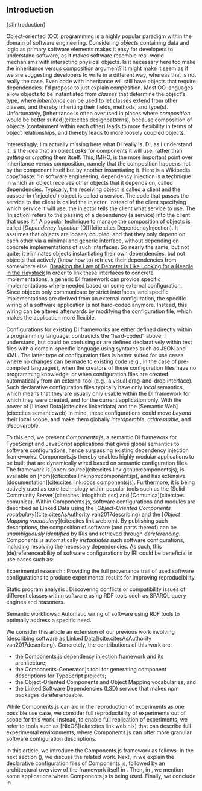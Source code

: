 ## Introduction
{:#introduction}

Object-oriented (OO) programming is a highly popular paradigm within the domain of software engineering.
Considering _objects_ containing data and logic as primary software elements
makes it easy for developers to understand software,
as it makes software resemble real-world mechanisms with interacting physical objects.
<span class="comment" data-author="RV">Is it necessary here too make the inheritance versus composition argument? It might make it seem as if we are suggesting developers to write in a different way, whereas that is not really the case. Even code with inheritance will still have objects that require dependencies. I'd propose to just explain composition.</span>
Most OO languages allow objects to be instantiated from _classes_ that determine the object's type,
where _inheritance_ can be used to let classes extend from other classes,
and thereby inheriting their fields, methods, and type(s).
Unfortunately, [inheritance is often overused in places where _composition_ would be better suited](cite:cites designpatterns),
because composition of objects (containment within each other) leads to more flexibility in terms of object relationships,
and thereby leads to more loosely coupled objects.

<span class="comment" data-author="RV">Interestingly, I'm actually missing here what DI really is. DI, as I understand it, is the idea that an object _asks_ for components it will use, rather than _getting_ or _creating_ them itself. This, IMHO, is the more important point over inheritance versus composition, namely that the composition happens not by the component itself but by another instantiating it.</span>
<span class="comment" data-author="RV">Here is a Wikipedia copy/paste: <q>In software engineering, dependency injection is a technique in which an object receives other objects that it depends on, called dependencies. Typically, the receiving object is called a client and the passed-in ('injected') object is called a service. The code that passes the service to the client is called the injector. Instead of the client specifying which service it will use, the injector tells the client what service to use. The 'injection' refers to the passing of a dependency (a service) into the client that uses it.</q></span>
A popular technique to manage the composition of objects is called [_Dependency Injection_ (DI)](cite:cites DependencyInjection).
It assumes that objects are loosely coupled,
and that they only depend on each other via a minimal and generic interface,
without depending on concrete implementations of such interfaces.
<span class="comment" data-author="RV">So nearly the same, but not quite; it eliminates objects instantiating their own dependencies, but not objects that actively (know how to) retrieve their dependencies from somewhere else. [Breaking the Law of Demeter is Like Looking for a Needle in the Haystack](http://misko.hevery.com/2008/07/18/breaking-the-law-of-demeter-is-like-looking-for-a-needle-in-the-haystack/)</span>
In order to link these interfaces to concrete implementations,
a generic DI framework can provide specific implementations where needed based on some external configuration.
Since objects only communicate by strict interfaces,
and specific implementations are derived from an external configuration,
the specific wiring of a software application is not hard-coded anymore.
Instead, this wiring can be altered afterwards by modifying the configuration file,
which makes the application more flexible.

Configurations for existing DI frameworks
are either defined directly within a programming language,
<span class="comment" data-author="RV">contradicts the <q>hard-coded</q> above; I understand, but could be confusing</span>
or are defined declaratively within text files with a domain-specific language using syntaxes such as JSON and XML.
The latter type of configuration files is better suited for use cases where no changes can be made to existing code
(e.g., in the case of pre-compiled languages),
when the creators of these configuration files have no programming knowledge,
or when configuration files are created automatically from an external tool
(e.g., a visual drag-and-drop interface).
Such declarative configuration files typically have only <em>local</em> semantics,
which means that they are usually only usable within the DI framework for which they were created, and for the current application only.
With the power of [Linked Data](cite:cites linkeddata) and the [Semantic Web](cite:cites semanticweb) in mind,
these configurations could move _beyond_ their local scope,
and make them globally _interoperable_, _addressable_, and _discoverable_.

To this end, we present _Components.js_,
a semantic DI framework for TypeScript and JavaScript applications
that gives global semantics to software configurations, hence surpassing existing dependency injection frameworks.
Components.js thereby enables highly modular applications to be built that are dynamically wired based on semantic configuration files.
The framework is [open-source](cite:cites link:github:componentsjs),
is available on [npm](cite:cites link:npm:componentsjs),
and has extensive [documentation](cite:cites link:docs:componentsjs).
Furthermore, it is being actively used as core technology within popular tools such as
the [Solid Community Server](cite:cites link:github:css) and [Comunica](cite:cites comunica).
Within Components.js,
software configurations and modules are described as Linked Data using
the [_Object-Oriented Components vocabulary_](cite:citesAsAuthority van2017describing)
and the [_Object Mapping vocabulary_](cite:cites link:web:om).
By publishing such descriptions,
the composition of software (and parts thereof) can be _unambiguously identified_ by IRIs and 
retrieved through _dereferencing_.
Components.js automatically _instantiates_ such software configurations, including resolving the necessary dependencies.
As such, this (de)referenceability of software configurations by IRI could be beneficial in use cases such as:

Experimental research
: Providing the full provenance trail of used software configurations to produce experimental results for improving reproducibility.

Static program analysis
: Discovering conflicts or compatibility issues of different classes within software using RDF tools such as SPARQL query engines and reasoners.

Semantic workflows
: Automatic wiring of software using RDF tools to optimally address a specific need.

We consider this article an extension of our previous work involving [describing software as Linked Data](cite:citesAsAuthority van2017describing).
Concretely, the contributions of this work are:

* the Components.js dependency injection framework and its architecture;
* the Components-Generator.js tool for generating component descriptions for TypeScript projects;
* the Object-Oriented Components and Object Mapping vocabularies; and
* the Linked Software Dependencies (LSD) service that makes npm packages dereferenceable.

While Components.js can aid in the reproduction of experiments as one possible use case,
we consider full reproducibility of experiments out of scope for this work.
Instead, to enable full replication of experiments,
we refer to tools such as [NixOS](cite:cites link:web:nix) that can describe full experimental environments,
where Components.js can offer more granular software configuration descriptions.

In this article, we introduce the Components.js framework as follows.
In the next section ([](#related-work)), we discuss the related work.
Next, in [](#configs) we explain the declarative configuration files of Components.js,
followed by an architectural overview of the framework itself in [](#system).
Then, in [](#usage), we mention some applications where Components.js is being used.
Finally, we conclude in [](#conclusions).
